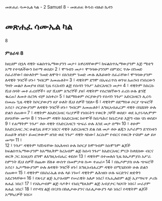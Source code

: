 ﻿
 መጽሐፈ ሳሙኤል ካል - 2 Samuel 8 - መጽሐፍ ቅዱስ ብሉይ ኪዳን
# መጽሐፈ ሳሙኤል ካል
8
### ምዕራፍ 8
ከዚህም በኋላ ዳዊት ፍልስጥኤማውያንን መታ፥ አዋረዳቸውም፤ ከፍልስጥኤማውያንም እጅ ሜቴግ አማ የተባለችውን ከተማ ወሰደ።
2 ፤ ሞዓብን መታ፥ ሞዓባውያንንም በምድር ጥሎ በገመድ ሰፈራቸው፤ በሁለትም ገመድ ለሞት፥ በአንድም ገመድ ሙሉ ለሕይወት ሰፈራቸው፤ ሞዓባውያንም ለዳዊት ገባሮች ሆኑ፥ ግብርም አመጡለት።
3 ፤ ዳዊትም ደግሞ በኤፍራጥስ ወንዝ አጠገብ የነበረውን ግዛት መልሶ ለመያዝ በሄደ ጊዜ የረአብን ልጅ የሱባን ንጉሥ አድርአዛርን መታ።
4 ፤ ዳዊትም ከእርሱ ሺህ ሰባት መቶ ፈረሰኞች፥ ሀያ ሺህም እግረኞች ያዘ፤ ዳዊትም የሰረገለኛውን ፈረስ ሁሉ ቋንጃ ቈረጠ፤ ለመቶ ሰረገላ ብቻ አስቀረ።
5 ፤ ከደማስቆም ሶርያውያን የሱባን ንጉሥ አድርአዛርን ሊረዱ በመጡ ጊዜ ዳዊት ከሶርያውያን ሀያ ሁለት ሺህ ሰዎች ገደለ።
6 ፤ ዳዊትም በደማስቆ ሶርያ ጭፍሮች አኖረ፥ ሶርያውያንም ለዳዊት ገባሮች ሆኑ፥ ግብርም አመጡለት፤ እግዚአብሔርም ዳዊት በሄደበት ሁሉ ድልን ሰጠው።
7 ፤ ዳዊትም ለአድርአዛር ባሪያዎች የነበሩትን የወርቅ ጋሾች ወሰደ፥ ወደ ኢየሩሳሌምም ይዞአቸው መጣ።
8 ፤ ንጉሡም ዳዊት ከአድርአዛር ከተሞች ከቤጣሕና ከቤሮታይ እጅግ ብዙ ናስ ወሰደ።
9 ፤ የሐማትም ንጉሥ ቶዑ ዳዊት የአድርአዛርን ጭፍራ ሁሉ እንደ መታ ሰማ።
10 ፤ ቶዑም ከአድርአዛር ጋር ሁልጊዜ ይዋጋ ነበርና ዳዊት አድርአዛርን ድል ስለ መታ ቶዑ ልጁን አዶራምን ደኅንነቱን ይጠይቅ ዘንድ፥ ይመርቀውም ዘንድ ወደ ንጉሥ ዳዊት ላከው፤ እርሱም የብርና የወርቅ የናስም ዕቃ ይዞ መጣ።
11 ፤  
12 ፤ ንጉሥ ዳዊትም ካሸነፋቸው ከአሕዛብ ሁሉ ከሶርያ ከሞዓብም ከአሞንም ልጆች ከፍልስጥኤማውያንም ከአማሌቅም ከረአብም ልጅ ከሱባ ንጉሥ ከአድርአዛር ምርኮ ከቀደሰው ብርና ወርቅ ጋር እነዚህን ደግሞ ለእግዚአብሔር ቀደሰ።
13 ፤ ዳዊትም በተመለሰ ጊዜ ከኤዶምያስ አሥራ ስምንት ሺህ ሰዎች በጨው ሸለቆ ውስጥ በመምታቱ ስሙ ተጠራ።
14 ፤ በኤዶምያስ ሁሉ ጭፍሮች አኖረ፥ ኤዶማውያንም ሁሉ ለዳዊት ገባሮች ሆኑ፤ እግዚአብሔርም ዳዊት በሚሄድበት ሁሉ ድልን ሰጠው።
15 ፤ ዳዊትም በእስራኤል ሁሉ ላይ ነገሠ፤ ዳዊትም ለሕዝቡ ሁሉ ፍርድንና ጽድቅን አደረገላቸው።
16 ፤ የጽሩያ ልጅ ኢዮአብም የሠራዊት አለቃ ነበረ፤ የአሒሉድም ልጅ ኢዮሣፍጥ ታሪክ ጸሐፊ ነበረ፤
17 ፤ የአኪጦብም ልጅ ሳዶቅ፥ የአቢሜሌክም ልጅ አብያታር ካህናት ነበሩ፤ ሠራያም ጸሐፊ ነበረ፤
18 ፤ የዮዳሄ ልጅ በናያስ በከሊታውያንና በፈሊታውያን ላይ ነበረ፤ የዳዊትም ልጆች አማካሪዎች ነበሩ። 
